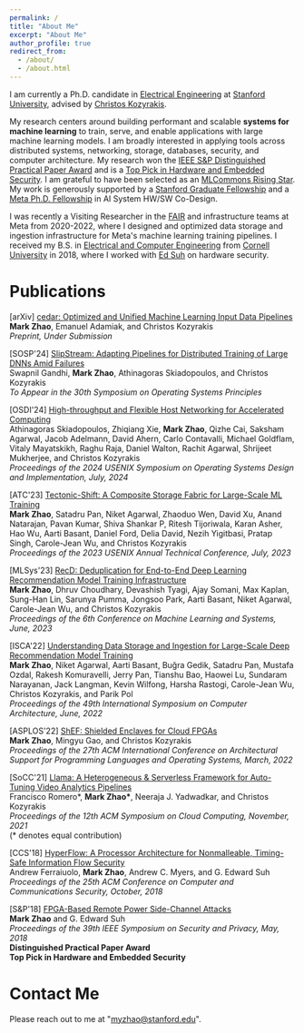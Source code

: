 ```yaml
---
permalink: /
title: "About Me"
excerpt: "About Me"
author_profile: true
redirect_from: 
  - /about/
  - /about.html
---
```


I am currently a Ph.D. candidate in [Electrical Engineering](https://ee.stanford.edu) at [Stanford University](https://www.stanford.edu), advised by [Christos Kozyrakis](https://web.stanford.edu/~kozyraki/).

My research centers around building performant and scalable **systems for machine learning** to train, serve, and enable applications with large machine learning models.
I am broadly interested in applying tools across distributed systems, networking, storage, databases, security, and computer architecture.
My research won the [IEEE S&P Distinguished Practical Paper Award](https://www.ieee-security.org/TC/SP2018/awards.html) and is a [Top Pick in Hardware and Embedded Security](https://www.ieee-hsttc.org/top-picks-2022/).
I am grateful to have been selected as an [MLCommons Rising Star](https://mlcommons.org/2023/07/introducing-the-2023-mlcommons-rising-stars/).
My work is generously supported by a [Stanford Graduate Fellowship](https://vpge.stanford.edu/fellowships-funding/sgf/details) and a [Meta Ph.D. Fellowship](https://research.facebook.com/fellowship/) in AI System HW/SW Co-Design.

I was recently a Visiting Researcher in the [FAIR](https://ai.facebook.com) and infrastructure teams at Meta from 2020-2022, where I designed and optimized data storage and ingestion infrastructure for Meta's machine learning training pipelines.
I received my B.S. in [Electrical and Computer Engineering](https://www.ece.cornell.edu/ece) from [Cornell University](https://www.cornell.edu) in 2018, where I worked with [Ed Suh](https://tsg.ece.cornell.edu/people/g-edward-suh/) on hardware security.

Publications
======
\[arXiv\] [cedar: Optimized and Unified Machine Learning Input Data Pipelines](https://arxiv.org/abs/2401.08895)  
**Mark Zhao**, Emanuel Adamiak, and Christos Kozyrakis  
*Preprint, Under Submission*

\[SOSP'24\] [SlipStream: Adapting Pipelines for Distributed Training of Large DNNs Amid Failures](https://arxiv.org/pdf/2405.14009)  
Swapnil Gandhi, **Mark Zhao**, Athinagoras Skiadopoulos, and Christos Kozyrakis  
*To Appear in the 30th Symposium on Operating Systems Principles*

\[OSDI'24\] [High-throughput and Flexible Host Networking for Accelerated Computing](https://www.usenix.org/conference/osdi24/presentation/skiadopoulos)  
Athinagoras Skiadopoulos, Zhiqiang Xie, **Mark Zhao**, Qizhe Cai, Saksham Agarwal, Jacob Adelmann, David Ahern, Carlo Contavalli, Michael Goldflam, Vitaly Mayatskikh, Raghu Raja, Daniel Walton, Rachit Agarwal, Shrijeet Mukherjee, and Christos Kozyrakis  
*Proceedings of the 2024 USENIX Symposium on Operating Systems Design and Implementation, July, 2024*

\[ATC'23\] [Tectonic-Shift: A Composite Storage Fabric for Large-Scale ML Training](https://www.usenix.org/conference/atc23/presentation/zhao)  
**Mark Zhao**, Satadru Pan, Niket Agarwal, Zhaoduo Wen, David Xu, Anand Natarajan, Pavan Kumar, Shiva Shankar P, Ritesh Tijoriwala, Karan Asher, Hao Wu, Aarti Basant, Daniel Ford, Delia David, Nezih Yigitbasi, Pratap Singh, Carole-Jean Wu, and Christos Kozyrakis  
*Proceedings of the 2023 USENIX Annual Technical Conference, July, 2023*

\[MLSys'23\] [RecD: Deduplication for End-to-End Deep Learning Recommendation Model Training Infrastructure](https://arxiv.org/abs/2211.05239)  
**Mark Zhao**, Dhruv Choudhary, Devashish Tyagi, Ajay Somani, Max Kaplan, Sung-Han Lin, Sarunya Pumma, Jongsoo Park, Aarti Basant, Niket Agarwal, Carole-Jean Wu, and Christos Kozyrakis  
*Proceedings of the 6th Conference on Machine Learning and Systems, June, 2023*

\[ISCA'22\] [Understanding Data Storage and Ingestion for Large-Scale Deep Recommendation Model Training](https://dl.acm.org/doi/10.1145/3470496.3533044)  
**Mark Zhao**, Niket Agarwal, Aarti Basant, Buğra Gedik, Satadru Pan, Mustafa Ozdal, Rakesh Komuravelli, Jerry Pan, Tianshu Bao, Haowei Lu, Sundaram Narayanan, Jack Langman, Kevin Wilfong, Harsha Rastogi, Carole-Jean Wu, Christos Kozyrakis, and Parik Pol  
*Proceedings of the 49th International Symposium on Computer Architecture, June, 2022*

\[ASPLOS'22\] [ShEF: Shielded Enclaves for Cloud FPGAs](https://dl.acm.org/doi/10.1145/3503222.3507733)  
**Mark Zhao**, Mingyu Gao, and Christos Kozyrakis  
*Proceedings of the 27th ACM International Conference on Architectural Support for Programming Languages and Operating Systems, March, 2022*

\[SoCC'21\] [Llama: A Heterogeneous & Serverless Framework for Auto-Tuning Video Analytics Pipelines](https://dl.acm.org/doi/10.1145/3472883.3486972)  
Francisco Romero\*, **Mark Zhao\***, Neeraja J. Yadwadkar, and Christos Kozyrakis  
*Proceedings of the 12th ACM Symposium on Cloud Computing, November, 2021*  
(\* denotes equal contribution)

\[CCS'18\] [HyperFlow: A Processor Architecture for Nonmalleable, Timing-Safe Information Flow Security](https://dl.acm.org/doi/10.1145/3243734.3243743)  
Andrew Ferraiuolo, **Mark Zhao**, Andrew C. Myers, and G. Edward Suh  
*Proceedings of the 25th ACM Conference on Computer and Communications Security, October, 2018*

\[S&P'18\] [FPGA-Based Remote Power Side-Channel Attacks](https://ieeexplore.ieee.org/document/8418606)  
**Mark Zhao** and G. Edward Suh  
*Proceedings of the 39th IEEE Symposium on Security and Privacy, May, 2018*  
**Distinguished Practical Paper Award**  
**Top Pick in Hardware and Embedded Security**

Contact Me
======
Please reach out to me at "myzhao@stanford.edu".
